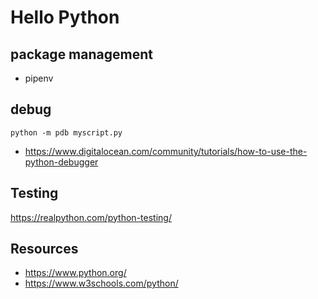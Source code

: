# Hello Python

## package management

* pipenv

## debug

```
python -m pdb myscript.py
```

* https://www.digitalocean.com/community/tutorials/how-to-use-the-python-debugger

## Testing

https://realpython.com/python-testing/

## Resources

* https://www.python.org/
* https://www.w3schools.com/python/
